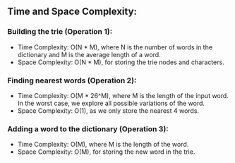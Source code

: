 ## Time and Space Complexity:

### Building the trie (Operation 1):
- Time Complexity: O(N * M), where N is the number of words in the dictionary and M is the average length of a word.
- Space Complexity: O(N * M), for storing the trie nodes and characters.

### Finding nearest words (Operation 2):
- Time Complexity: O(M * 26^M), where M is the length of the input word. In the worst case, we explore all possible variations of the word.
- Space Complexity: O(1), as we only store the nearest 4 words.

### Adding a word to the dictionary (Operation 3):
- Time Complexity: O(M), where M is the length of the word.
- Space Complexity: O(M), for storing the new word in the trie.
